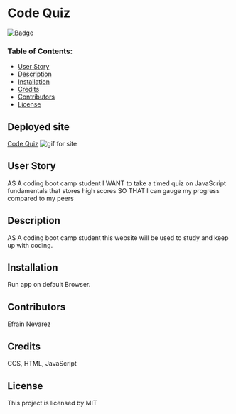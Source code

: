 # Code Quiz

![Badge](https://img.shields.io/static/v1?label=License&message=MIT&color=9cf)

### Table of Contents:

- [User Story](##-User-Story)
- [Description](##-Description)
- [Installation](##-Installation)
- [Credits](##-Credits)
- [Contributors](##-Contributors)
- [License](##-License)

## Deployed site

[Code Quiz](https://enevarez-ops.github.io/codeQuiz/)
![gif for site](gif-link)

## User Story

AS A coding boot camp student
I WANT to take a timed quiz on JavaScript fundamentals that stores high scores
SO THAT I can gauge my progress compared to my peers

## Description

AS A coding boot camp student this website will be used to study and keep up with coding.

## Installation

Run app on default Browser.

## Contributors

Efrain Nevarez

## Credits

CCS, HTML, JavaScript

## License

This project is licensed by MIT
